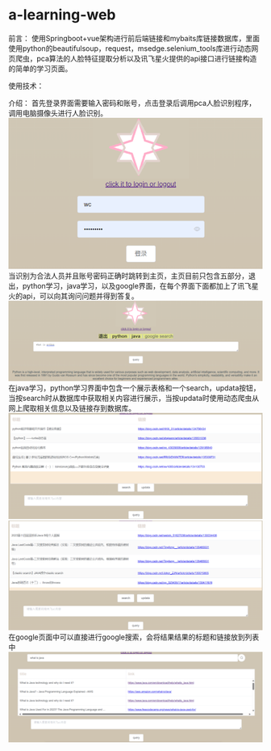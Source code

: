 # a-learning-web
前言：
使用Springboot+vue架构进行前后端链接和mybaits库链接数据库，里面使用python的beautifulsoup，request，msedge.selenium_tools库进行动态网页爬虫，pca算法的人脸特征提取分析以及讯飞星火提供的api接口进行链接构造的简单的学习页面。

使用技术：

介绍：
首先登录界面需要输入密码和账号，点击登录后调用pca人脸识别程序，调用电脑摄像头进行人脸识别。
![Alt text](/picture/p1.png)
当识别为合法人员并且账号密码正确时跳转到主页，主页目前只包含五部分，退出，python学习，java学习，以及google界面，在每个界面下面都加上了讯飞星火的api，可以向其询问问题并得到答复。
![Alt text](/picture/p2.png)
在java学习，python学习界面中包含一个展示表格和一个search，updata按钮，当按search时从数据库中获取相关内容进行展示，当按updata时使用动态爬虫从网上爬取相关信息以及链接存到数据库。
![Alt text](/picture/p3.png)
![Alt text](/picture/p4.png)
在google页面中可以直接进行google搜索，会将结果结果的标题和链接放到列表中
![Alt text](/picture/p5.png)
